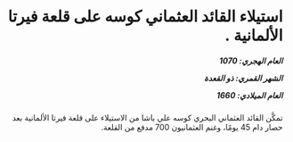 <h1 dir="rtl">استيلاء القائد العثماني كوسه على قلعة فيرتا الألمانية .</h1>

<h5 dir="rtl">العام الهجري:  1070

الشهر القمري: ذو القعدة

العام الميلادي: 1660</h5>

<p dir="rtl">تمكَّن القائد العثماني البحري كوسه علي باشا من الاستيلاء على قلعة فيرتا الألمانية بعد حصار دام 45 يومًا، وغنم العثمانيون 700 مدفع من القلعة.</p></br>
